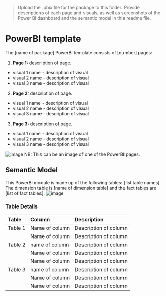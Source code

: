> Upload the .pbix file for the package to this folder. Provide descriptions of each page and visuals, as well as screenshots of the Power BI dashboard and the semantic model in this readme file.

# PowerBI template

The [name of package] PowerBI template consists of [number] pages:
1. **Page 1:** description of page.
- visual 1 name - description of visual
- visual 2 name - description of visual
- visual 3 name - description of visual

2. **Page 2:** description of page.
- visual 1 name - description of visual
- visual 2 name - description of visual
- visual 3 name - description of visual

3. **Page 3:** description of page.
- visual 1 name - description of visual
- visual 2 name - description of visual
- visual 3 name - description of visual

![image](https://github.com/microsoft/OpenEduAnalytics/blob/main/modules/module_creation_kit/docs/images/Sample_PowerBI_Dashboard.png)
NB: This can be an image of one of the PowerBI pages.

## Semantic Model
This PowerBI module is made up of the following tables: [list table names]. The dimension table is [name of dimension table] and the fact tables are [list of fact tables].
![image](https://github.com/microsoft/OpenEduAnalytics/blob/main/modules/module_creation_kit/docs/images/Sample_PowerBI_Semantic_Model.png)

### Table Details
| Table | Column   | Description   |
| :------------- | :---------- | :----------- |
| Table 1 | Name of column | Description of column |
| | Name of column | Description of column |
| Table 2 | name of column | Description of column |
| | Name of column | Description of column |
| | Name of column | Description of column |
| Table 3 | name of column | Description of column |
| | Name of column | Description of column |
| | Name of column | Description of column |

